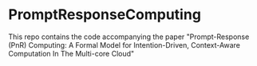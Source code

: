 # PromptResponseComputing

  This repo contains the code accompanying the paper "Prompt-Response (PnR) Computing: A Formal Model for Intention-Driven, Context-Aware Computation In The Multi-core Cloud"

  

